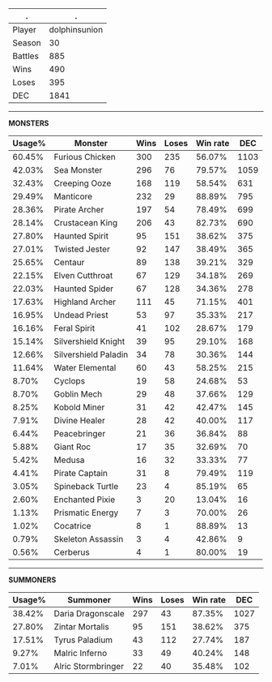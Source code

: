.|.
|-|-
Player|dolphinsunion
Season|30
Battles|885
Wins|490
Loses|395
DEC|1841

---
**MONSTERS**

Usage%|Monster|Wins|Loses|Win rate|DEC|
-|-|-|-|-|-|
60.45%|Furious Chicken|300|235|56.07%|1103|
42.03%|Sea Monster|296|76|79.57%|1059|
32.43%|Creeping Ooze|168|119|58.54%|631|
29.49%|Manticore|232|29|88.89%|795|
28.36%|Pirate Archer|197|54|78.49%|699|
28.14%|Crustacean King|206|43|82.73%|690|
27.80%|Haunted Spirit|95|151|38.62%|375|
27.01%|Twisted Jester|92|147|38.49%|365|
25.65%|Centaur|89|138|39.21%|329|
22.15%|Elven Cutthroat|67|129|34.18%|269|
22.03%|Haunted Spider|67|128|34.36%|278|
17.63%|Highland Archer|111|45|71.15%|401|
16.95%|Undead Priest|53|97|35.33%|217|
16.16%|Feral Spirit|41|102|28.67%|179|
15.14%|Silvershield Knight|39|95|29.10%|168|
12.66%|Silvershield Paladin|34|78|30.36%|144|
11.64%|Water Elemental|60|43|58.25%|215|
8.70%|Cyclops|19|58|24.68%|53|
8.70%|Goblin Mech|29|48|37.66%|129|
8.25%|Kobold Miner|31|42|42.47%|145|
7.91%|Divine Healer|28|42|40.00%|117|
6.44%|Peacebringer|21|36|36.84%|88|
5.88%|Giant Roc|17|35|32.69%|70|
5.42%|Medusa|16|32|33.33%|77|
4.41%|Pirate Captain|31|8|79.49%|119|
3.05%|Spineback Turtle|23|4|85.19%|65|
2.60%|Enchanted Pixie|3|20|13.04%|16|
1.13%|Prismatic Energy|7|3|70.00%|26|
1.02%|Cocatrice|8|1|88.89%|13|
0.79%|Skeleton Assassin|3|4|42.86%|9|
0.56%|Cerberus|4|1|80.00%|19|

---
**SUMMONERS**

Usage%|Summoner|Wins|Loses|Win rate|DEC|
-|-|-|-|-|-|
38.42%|Daria Dragonscale|297|43|87.35%|1027|
27.80%|Zintar Mortalis|95|151|38.62%|375|
17.51%|Tyrus Paladium|43|112|27.74%|187|
9.27%|Malric Inferno|33|49|40.24%|148|
7.01%|Alric Stormbringer|22|40|35.48%|102|
